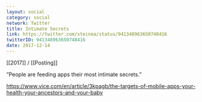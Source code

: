 ```yaml
---
layout: social
category: social
network: Twitter
title: Intimate Secrets
link: https://twitter.com/steinea/status/941348963650748416
twitterID: 941348963650748416
date: 2017-12-14
---
```


[[2017]] / [[Posting]]

“People are feeding apps their most intimate secrets.”

<https://www.vice.com/en/article/3kpagb/the-targets-of-mobile-apps-your-health-your-ancestors-and-your-baby>
